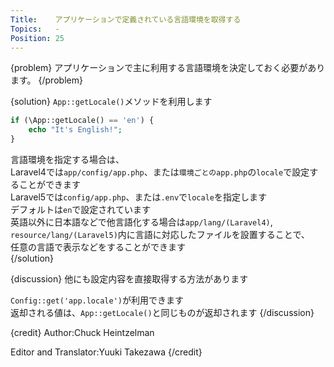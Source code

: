 ```yaml
---
Title:    アプリケーションで定義されている言語環境を取得する
Topics:   -
Position: 25
---
```


{problem}
アプリケーションで主に利用する言語環境を決定しておく必要があります。
{/problem}

{solution}
`App::getLocale()`メソッドを利用します

```php
if (\App::getLocale() == 'en') {
    echo "It's English!";
}
```

言語環境を指定する場合は、  
Laravel4では`app/config/app.php`、または`環境ごとのapp.php`の`locale`で設定することができます  
Laravel5では`config/app.php`、または`.env`で`locale`を指定します  
デフォルトは`en`で設定されています  
英語以外に日本語などで他言語化する場合は`app/lang/(Laravel4)`, `resource/lang/(Laravel5)`内に言語に対応したファイルを設置することで、  
任意の言語で表示などをすることができます  
{/solution}

{discussion}
他にも設定内容を直接取得する方法があります

`Config::get('app.locale')`が利用できます  
返却される値は、`App::getLocale()`と同じものが返却されます
{/discussion}

{credit}
Author:Chuck Heintzelman

Editor and Translator:Yuuki Takezawa
{/credit}
